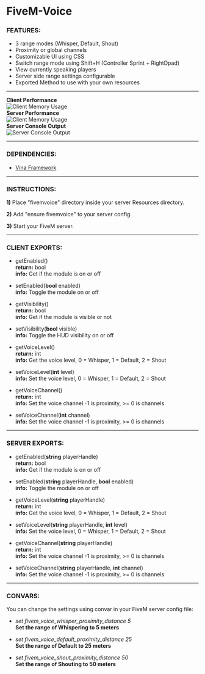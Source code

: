# FiveM-Voice

### FEATURES:
- 3 range modes (Whisper, Default, Shout)
- Proximity or global channels
- Customizable UI using CSS
- Switch range mode using Shift+H (Controller Sprint + RightDpad)
- View currently speaking players
- Server side range settings configurable
- Exported Method to use with your own resources
  
---
  
**Client Performance**  
![Client Memory Usage](https://i.imgur.com/BjJ1isu.png)  
**Server Performance**  
![Client Memory Usage](https://i.imgur.com/sZlnrWQ.png)  
**Server Console Output**  
![Server Console Output](https://i.imgur.com/r3eYRmC.png)  
  
---
  
### DEPENDENCIES:
- [Vina Framework](https://github.com/VinaStar/Vina-Framework/releases)
  
---
   
### INSTRUCTIONS:
   
   **1)** Place "fivemvoice" directory inside your server Resources directory.
   
   **2)** Add "ensure fivemvoice" to your server config.
   
   **3)** Start your FiveM server.
   
---
  
### CLIENT EXPORTS:
- getEnabled()  
**return:** bool  
**info:** Get if the module is on or off  
  
- setEnabled(**bool** enabled)  
**info:** Toggle the module on or off  
  
- getVisibility()  
**return:** bool  
**info:** Get if the module is visible or not  
  
- setVisibility(**bool** visible)  
**info:** Toggle the HUD visibility on or off  
  
- getVoiceLevel()  
**return:** int  
**info:** Get the voice level, 0 = Whisper, 1 = Default, 2 = Shout  
  
- setVoiceLevel(**int** level)  
**info:** Set the voice level, 0 = Whisper, 1 = Default, 2 = Shout  
  
- getVoiceChannel()  
**return:** int  
**info:** Set the voice channel -1 is proximity, >= 0 is channels  
  
- setVoiceChannel(**int** channel)  
**info:** Set the voice channel -1 is proximity, >= 0 is channels  
  
---
  
### SERVER EXPORTS:
- getEnabled(**string** playerHandle)  
**return:** bool  
**info:** Get if the module is on or off  
  
- setEnabled(**string** playerHandle, **bool** enabled)  
**info:** Toggle the module on or off  
  
- getVoiceLevel(**string** playerHandle)  
**return:** int  
**info:** Get the voice level, 0 = Whisper, 1 = Default, 2 = Shout  
  
- setVoiceLevel(**string** playerHandle, **int** level)  
**info:** Set the voice level, 0 = Whisper, 1 = Default, 2 = Shout  
  
- getVoiceChannel(**string** playerHandle)  
**return:** int  
**info:** Set the voice channel -1 is proximity, >= 0 is channels  
  
- setVoiceChannel(**string** playerHandle, **int** channel)  
**info:** Set the voice channel -1 is proximity, >= 0 is channels  
  
---
  
### CONVARS:
You can change the settings using convar in your FiveM server config file:
   
- *set fivem_voice_whisper_proximity_distance 5*  
**Set the range of Whispering to 5 meters**

- *set fivem_voice_default_proximity_distance 25*  
**Set the range of Default to 25 meters**

- *set fivem_voice_shout_proximity_distance 50*  
**Set the range of Shouting to 50 meters**
